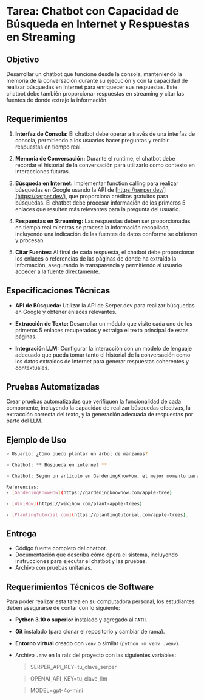 # Tarea: Chatbot con Capacidad de Búsqueda en Internet y Respuestas en Streaming

## Objetivo

Desarrollar un chatbot que funcione desde la consola, manteniendo la memoria de la conversación durante su ejecución y con la capacidad de realizar búsquedas en Internet para enriquecer sus respuestas. Este chatbot debe también proporcionar respuestas en streaming y citar las fuentes de donde extrajo la información.

## Requerimientos

1. **Interfaz de Consola:** El chatbot debe operar a través de una interfaz de consola, permitiendo a los usuarios hacer preguntas y recibir respuestas en tiempo real.

2. **Memoria de Conversación:** Durante el runtime, el chatbot debe recordar el historial de la conversación para utilizarlo como contexto en interacciones futuras.

3. **Búsqueda en Internet:** Implementar function calling para realizar búsquedas en Google usando la API de [https://serper.dev/](https://serper.dev/), que proporciona créditos gratuitos para búsquedas. El chatbot debe procesar información de los primeros 5 enlaces que resulten más relevantes para la pregunta del usuario.

4. **Respuestas en Streaming:** Las respuestas deben ser proporcionadas en tiempo real mientras se procesa la información recopilada, incluyendo una indicación de las fuentes de datos conforme se obtienen y procesan.

5. **Citar Fuentes:** Al final de cada respuesta, el chatbot debe proporcionar los enlaces o referencias de las páginas de donde ha extraído la información, asegurando la transparencia y permitiendo al usuario acceder a la fuente directamente.

## Especificaciones Técnicas

- **API de Búsqueda:** Utilizar la API de Serper.dev para realizar búsquedas en Google y obtener enlaces relevantes.
  
- **Extracción de Texto:** Desarrollar un módulo que visite cada uno de los primeros 5 enlaces recuperados y extraiga el texto principal de estas páginas.

- **Integración LLM:** Configurar la interacción con un modelo de lenguaje adecuado que pueda tomar tanto el historial de la conversación como los datos extraídos de Internet para generar respuestas coherentes y contextuales.

## Pruebas Automatizadas

Crear pruebas automatizadas que verifiquen la funcionalidad de cada componente, incluyendo la capacidad de realizar búsquedas efectivas, la extracción correcta del texto, y la generación adecuada de respuestas por parte del LLM.

## Ejemplo de Uso

```bash
> Usuario: ¿Cómo puedo plantar un árbol de manzanas?

> Chatbot: ** Búsqueda en internet **

> Chatbot: Según un artículo en GardeningKnowHow, el mejor momento para plantar árboles de manzana es al inicio de la primavera. También encontré información relevante en WikiHow y PlantingTutorial.com.

Referencias:
- [GardeningKnowHow](https://gardeningknowhow.com/apple-tree)

- [WikiHow](https://wikihow.com/plant-apple-trees)

- [PlantingTutorial.com](https://plantingtutorial.com/apple-trees).
```

## Entrega

- Código fuente completo del chatbot.
- Documentación que describa cómo opera el sistema, incluyendo instrucciones para ejecutar el chatbot y las pruebas.
- Archivo con pruebas unitarias.

## Requerimientos Técnicos de Software

Para poder realizar esta tarea en su computadora personal, los estudiantes deben asegurarse de contar con lo siguiente:

- **Python 3.10 o superior** instalado y agregado al `PATH`.  
- **Git** instalado (para clonar el repositorio y cambiar de rama).  
- **Entorno virtual** creado con `venv` o similar (`python -m venv .venv`).  
- Archivo `.env` en la raíz del proyecto con las siguientes variables:
   > SERPER_API_KEY=tu_clave_serper
   
   > OPENAI_API_KEY=tu_clave_llm
  
   > MODEL=gpt-4o-mini

